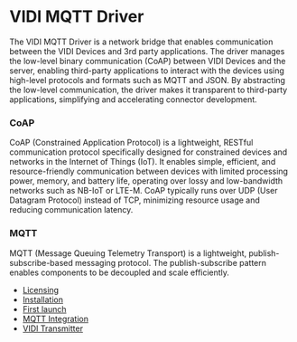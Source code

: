 # VIDI MQTT Driver

The VIDI MQTT Driver is a network bridge that enables communication between the VIDI Devices and 3rd party applications.
The driver manages the low-level binary communication (CoAP) between VIDI Devices and the server, enabling third-party applications to interact with the devices using high-level protocols and formats such as MQTT and JSON.
By abstracting the low-level communication, the driver makes it transparent to third-party applications, simplifying and accelerating connector development.

### CoAP
CoAP (Constrained Application Protocol) is a lightweight, RESTful communication protocol specifically designed for constrained devices and networks in the Internet of Things (IoT). It enables simple, efficient, and resource-friendly communication between devices with limited processing power, memory, and battery life, operating over lossy and low-bandwidth networks such as NB-IoT or LTE-M. CoAP typically runs over UDP (User Datagram Protocol) instead of TCP, minimizing resource usage and reducing communication latency.

### MQTT
MQTT (Message Queuing Telemetry Transport) is a lightweight, publish-subscribe-based messaging protocol. The publish-subscribe pattern enables components to be decoupled and scale efficiently.

- [Licensing](docs/licensing.md)
- [Installation](docs/installation.md)
- [First launch](docs/first-launch.md)
- [MQTT Integration](docs/mqtt-integration.md)
- [VIDI Transmitter](docs/vidi-transmitter.md)
